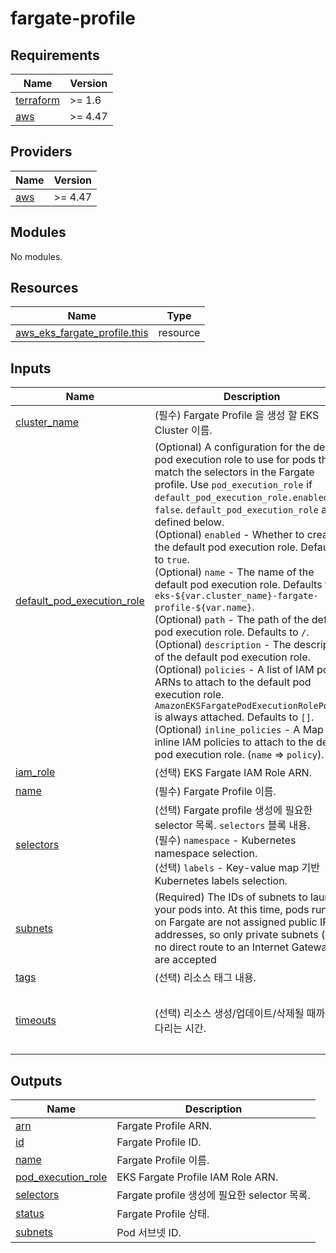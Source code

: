 # fargate-profile

<!-- BEGINNING OF PRE-COMMIT-TERRAFORM DOCS HOOK -->
## Requirements

| Name | Version |
|------|---------|
| <a name="requirement_terraform"></a> [terraform](#requirement\_terraform) | >= 1.6 |
| <a name="requirement_aws"></a> [aws](#requirement\_aws) | >= 4.47 |

## Providers

| Name | Version |
|------|---------|
| <a name="provider_aws"></a> [aws](#provider\_aws) | >= 4.47 |

## Modules

No modules.

## Resources

| Name | Type |
|------|------|
| [aws_eks_fargate_profile.this](https://registry.terraform.io/providers/hashicorp/aws/latest/docs/resources/eks_fargate_profile) | resource |

## Inputs

| Name | Description | Type | Default | Required |
|------|-------------|------|---------|:--------:|
| <a name="input_cluster_name"></a> [cluster\_name](#input\_cluster\_name) | (필수) Fargate Profile 을 생성 할 EKS Cluster 이름. | `string` | n/a | yes |
| <a name="input_default_pod_execution_role"></a> [default\_pod\_execution\_role](#input\_default\_pod\_execution\_role) | (Optional) A configuration for the default pod execution role to use for pods that match the selectors in the Fargate profile. Use `pod_execution_role` if `default_pod_execution_role.enabled` is `false`. `default_pod_execution_role` as defined below.<br>    (Optional) `enabled` - Whether to create the default pod execution role. Defaults to `true`.<br>    (Optional) `name` - The name of the default pod execution role. Defaults to `eks-${var.cluster_name}-fargate-profile-${var.name}`.<br>    (Optional) `path` - The path of the default pod execution role. Defaults to `/`.<br>    (Optional) `description` - The description of the default pod execution role.<br>    (Optional) `policies` - A list of IAM policy ARNs to attach to the default pod execution role. `AmazonEKSFargatePodExecutionRolePolicy` is always attached. Defaults to `[]`.<br>    (Optional) `inline_policies` - A Map of inline IAM policies to attach to the default pod execution role. (`name` => `policy`). | <pre>object({<br>    enabled     = optional(bool, true)<br>    name        = optional(string)<br>    path        = optional(string, "/")<br>    description = optional(string, "Managed by Terraform.")<br><br>    policies        = optional(list(string), [])<br>    inline_policies = optional(map(string), {})<br>  })</pre> | `{}` | no |
| <a name="input_iam_role"></a> [iam\_role](#input\_iam\_role) | (선택) EKS Fargate IAM Role ARN. | `string` | `null` | no |
| <a name="input_name"></a> [name](#input\_name) | (필수) Fargate Profile 이름. | `string` | n/a | yes |
| <a name="input_selectors"></a> [selectors](#input\_selectors) | (선택) Fargate profile 생성에 필요한 selector 목록. `selectors` 블록 내용.<br>    (필수) `namespace` - Kubernetes namespace selection.<br>    (선택) `labels` - Key-value map 기반 Kubernetes labels selection. | <pre>list(object({<br>    namespace = string<br>    labels    = optional(map(string), {})<br>  }))</pre> | `[]` | no |
| <a name="input_subnets"></a> [subnets](#input\_subnets) | (Required) The IDs of subnets to launch your pods into. At this time, pods running on Fargate are not assigned public IP addresses, so only private subnets (with no direct route to an Internet Gateway) are accepted | `list(string)` | n/a | yes |
| <a name="input_tags"></a> [tags](#input\_tags) | (선택) 리소스 태그 내용. | `map(string)` | `{}` | no |
| <a name="input_timeouts"></a> [timeouts](#input\_timeouts) | (선택) 리소스 생성/업데이트/삭제될 때까지 기다리는 시간. | <pre>object({<br>    create = optional(string, "10m")<br>    delete = optional(string, "10m")<br>  })</pre> | `{}` | no |

## Outputs

| Name | Description |
|------|-------------|
| <a name="output_arn"></a> [arn](#output\_arn) | Fargate Profile ARN. |
| <a name="output_id"></a> [id](#output\_id) | Fargate Profile ID. |
| <a name="output_name"></a> [name](#output\_name) | Fargate Profile 이름. |
| <a name="output_pod_execution_role"></a> [pod\_execution\_role](#output\_pod\_execution\_role) | EKS Fargate Profile IAM Role ARN. |
| <a name="output_selectors"></a> [selectors](#output\_selectors) | Fargate profile 생성에 필요한 selector 목록. |
| <a name="output_status"></a> [status](#output\_status) | Fargate Profile 상태. |
| <a name="output_subnets"></a> [subnets](#output\_subnets) | Pod 서브넷 ID. |
<!-- END OF PRE-COMMIT-TERRAFORM DOCS HOOK -->
